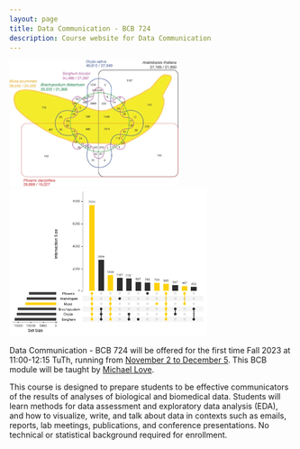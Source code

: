 ```yaml
---
layout: page
title: Data Communication - BCB 724
description: Course website for Data Communication
---
```



<a href="https://doi.org/10.1038/nature11241"><img src="assets/images/banana.png" width="300" title="Figure 4 from D'Hont et al (2012) showing six-way Venn diagram of gene clusters across species"/></a> <a href="https://gist.github.com/mikelove/8d4fd58d9a65bcf3cc26a1ef758022cf"><img src="assets/images/banana_upset.png" width="350" title="Remake of Figure 4 from D'Hont et al (2012) using UpSetR package"/></a>

Data Communication - BCB 724 will be offered for the first time Fall
2023 at 11:00-12:15 TuTh, running from 
[November 2 to December 5](schedule). 
This BCB module will be taught by [Michael Love](https://mikelove.github.io).

This course is designed to prepare students to be effective
communicators of the results of analyses of biological and biomedical
data. Students will learn methods for data assessment and exploratory
data analysis (EDA), and how to visualize, write, and talk about data
in contexts such as emails, reports, lab meetings, publications, and
conference presentations. No technical or statistical background
required for enrollment. 

